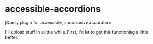 accessible-accordions
=====================

jQuery plugin for accessible, unobtrusive accordions

I'll upload stuff in a little while.  First, I'd let to get this functioning a little better.